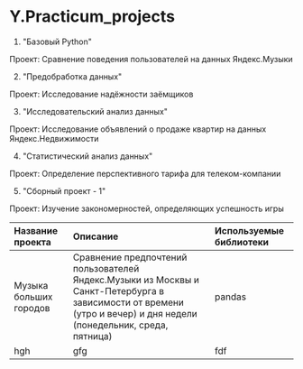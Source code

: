 # Y.Practicum_projects
1. "Базовый Python"

Проект: Сравнение поведения пользователей на данных Яндекс.Музыки

2. "Предобработка данных"

Проект: Исследование надёжности заёмщиков

3. "Исследовательский анализ данных" 

Проект: Исследование объявлений о продаже квартир на данных Яндекс.Недвижимости

4. "Статистический анализ данных"

Проект: Определение перспективного тарифа для телеком-компании

5. "Сборный проект - 1"

Проект: Изучение закономерностей, определяющих успешность игры

| Название проекта | Описание | Используемые библиотеки |
| :-------------------- | :--------------------- |:---------------------------|
| Музыка больших городов | Сравнение предпочтений пользователей Яндекс.Музыки из Москвы и Санкт-Петербурга в зависимости от времени (утро и вечер) и дня недели (понедельник, среда, пятница) | pandas |
| hgh | gfg | fdf |
